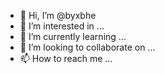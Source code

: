 - 👋 Hi, I’m @byxbhe
- 👀 I’m interested in ...
- 🌱 I’m currently learning ...
- 💞️ I’m looking to collaborate on ...
- 📫 How to reach me ...

<!---
byxbhe/byxbhe is a ✨ special ✨ repository because its `README.md` (this file) appears on your GitHub profile.
You can click the Preview link to take a look at your changes.
--->
